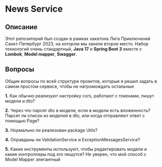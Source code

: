 # News Service

## Описание

Этот репозиторий был создан в рамках хакатона Лига Приключений Санкт-Петербург 2023, на котором мы заняли второе место.
Набор технологий очень стандартный, **Java 17** и **Spring Boot 3** вместе с **Lombok**, **Model mapper**, **Swagger**.

## Вопросы
Общие вопросы по всей структуре проектов, которые я решил задать в самом простом сервисе, чтобы не нагромождать остальные

**1.** Как обычно реализуют настройку cors, работают с токенами, пишут модели и dto?

**2.** Через что парсят dto в модели, если в модели есть вложенность? Парсят ли список из моделей в dto, или когда отправляют ответ с помощью Page?

**3.** Нормально ли реализован package Utils?

**4.** Оправданы ли ValidationService и ExceptionMessagesService?

**5.** Какие инструменты используют, чтобы редактировать модели и какие контроллеры под это пишутся? Не уверен, что мой способ с Model Mapper элегантный
